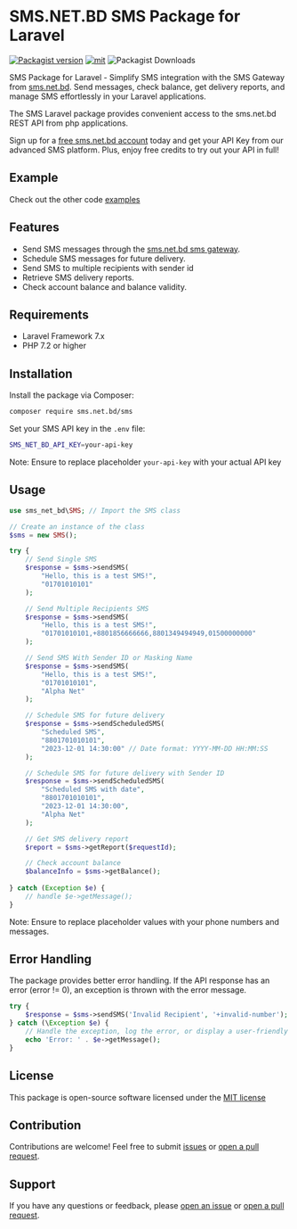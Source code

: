 # SMS.NET.BD SMS Package for Laravel

[![Packagist version](https://img.shields.io/packagist/v/sms.net.bd/sms)](https://packagist.org/packages/sms.net.bd/sms) [![mit](https://img.shields.io/badge/License-MIT-green
)](https://packagist.org/packages/sms.net.bd/sms) ![Packagist Downloads](https://img.shields.io/packagist/dt/sms.net.bd/sms)

SMS Package for Laravel - Simplify SMS integration with the SMS Gateway from [sms.net.bd](https://www.sms.net.bd/api). Send messages, check balance, get delivery reports, and manage SMS effortlessly in your Laravel applications.

The SMS Laravel package provides convenient access to the sms.net.bd REST API from php applications.

Sign up for a [free sms.net.bd account](https://www.sms.net.bd/signup/) today and get your API Key from our advanced SMS platform. Plus, enjoy free credits to try out your API in full!

## Example
 Check out the other code [examples](https://www.sms.net.bd/api#:~:text=SMS%20API%20Code-,samples,-.)

## Features

- Send SMS messages through the [sms.net.bd sms gateway](https://www.sms.net.bd/api).
- Schedule SMS messages for future delivery.
- Send SMS to multiple recipients with sender id
- Retrieve SMS delivery reports.
- Check account balance and balance validity.

## Requirements

- Laravel Framework 7.x
- PHP 7.2 or higher

## Installation

Install the package via Composer:

```bash
composer require sms.net.bd/sms
```

Set your SMS API key in the `.env` file:

```bash
SMS_NET_BD_API_KEY=your-api-key
```
Note: Ensure to replace placeholder `your-api-key` with your actual API key

## Usage

```php
use sms_net_bd\SMS; // Import the SMS class

// Create an instance of the class
$sms = new SMS();

try {
    // Send Single SMS
    $response = $sms->sendSMS(
        "Hello, this is a test SMS!",
        "01701010101"
    );

    // Send Multiple Recipients SMS
    $response = $sms->sendSMS(
        "Hello, this is a test SMS!",
        "01701010101,+8801856666666,8801349494949,01500000000"
    );

    // Send SMS With Sender ID or Masking Name
    $response = $sms->sendSMS(
        "Hello, this is a test SMS!",
        "01701010101",
        "Alpha Net"
    );

    // Schedule SMS for future delivery
    $response = $sms->sendScheduledSMS(
        "Scheduled SMS",
        "8801701010101",
        "2023-12-01 14:30:00" // Date format: YYYY-MM-DD HH:MM:SS
    );

    // Schedule SMS for future delivery with Sender ID
    $response = $sms->sendScheduledSMS(
        "Scheduled SMS with date",
        "8801701010101",
        "2023-12-01 14:30:00",
        "Alpha Net"
    );

    // Get SMS delivery report
    $report = $sms->getReport($requestId);

    // Check account balance
    $balanceInfo = $sms->getBalance();
    
} catch (Exception $e) {
    // handle $e->getMessage();
}
```

Note: Ensure to replace placeholder values with your phone numbers and messages.

## Error Handling

The package provides better error handling. If the API response has an error (error != 0), an exception is thrown with the error message.

```php
try {
    $response = $sms->sendSMS('Invalid Recipient', '+invalid-number');
} catch (\Exception $e) {
    // Handle the exception, log the error, or display a user-friendly message.
    echo 'Error: ' . $e->getMessage();
}
```

## License

This package is open-source software licensed under the [MIT license](LICENSE.md)

## Contribution

Contributions are welcome! Feel free to submit [issues](https://github.com/smsnetbd/sms-net-bd-laravel/issues) or [open a pull request](https://github.com/smsnetbd/sms-net-bd-laravel/pulls).

## Support

If you have any questions or feedback, please [open an issue](https://github.com/smsnetbd/sms-net-bd-laravel/issues) or [open a pull request](https://github.com/smsnetbd/sms-net-bd-laravel/pulls).
